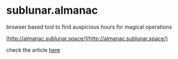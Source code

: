 # sublunar.almanac
browser based tool to find auspicious hours for magical operations

[http://almanac.sublunar.space/](http://almanac.sublunar.space/)

check the article [here](http://sublunar.space/drafts/sublunar-almanac.html)
